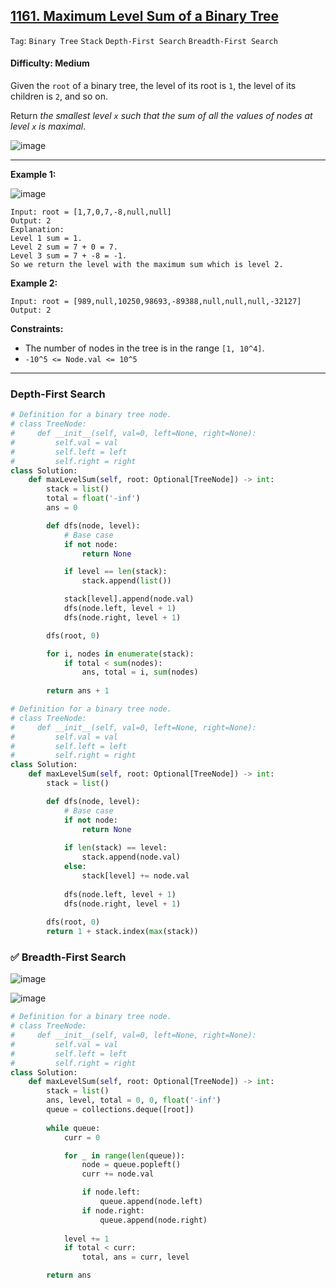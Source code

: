 ## [1161. Maximum Level Sum of a Binary Tree](https://leetcode.com/problems/maximum-level-sum-of-a-binary-tree)

```Tag```: ```Binary Tree``` ```Stack``` ```Depth-First Search``` ```Breadth-First Search```

#### Difficulty: Medium

Given the ```root``` of a binary tree, the level of its root is ```1```, the level of its children is ```2```, and so on.

Return _the smallest level ```x``` such that the sum of all the values of nodes at level ```x``` is maximal_.

![image](https://github.com/quananhle/Python/assets/35042430/5671b6bd-d878-45f2-ac32-07b9f798253d)

---

__Example 1:__

![image](https://assets.leetcode.com/uploads/2019/05/03/capture.JPG)
```
Input: root = [1,7,0,7,-8,null,null]
Output: 2
Explanation: 
Level 1 sum = 1.
Level 2 sum = 7 + 0 = 7.
Level 3 sum = 7 + -8 = -1.
So we return the level with the maximum sum which is level 2.
```

__Example 2:__
```
Input: root = [989,null,10250,98693,-89388,null,null,null,-32127]
Output: 2
```

__Constraints:__

- The number of nodes in the tree is in the range ```[1, 10^4]```.
- ```-10^5 <= Node.val <= 10^5```

---

### Depth-First Search

```Python
# Definition for a binary tree node.
# class TreeNode:
#     def __init__(self, val=0, left=None, right=None):
#         self.val = val
#         self.left = left
#         self.right = right
class Solution:
    def maxLevelSum(self, root: Optional[TreeNode]) -> int:
        stack = list()
        total = float('-inf')
        ans = 0

        def dfs(node, level):
            # Base case
            if not node:
                return None

            if level == len(stack):
                stack.append(list())

            stack[level].append(node.val)
            dfs(node.left, level + 1)
            dfs(node.right, level + 1)

        dfs(root, 0)

        for i, nodes in enumerate(stack):
            if total < sum(nodes):
                ans, total = i, sum(nodes)
        
        return ans + 1
```

```Python
# Definition for a binary tree node.
# class TreeNode:
#     def __init__(self, val=0, left=None, right=None):
#         self.val = val
#         self.left = left
#         self.right = right
class Solution:
    def maxLevelSum(self, root: Optional[TreeNode]) -> int:
        stack = list()

        def dfs(node, level):
            # Base case
            if not node:
                return None
            
            if len(stack) == level:
                stack.append(node.val)
            else:
                stack[level] += node.val
            
            dfs(node.left, level + 1)
            dfs(node.right, level + 1)
        
        dfs(root, 0)
        return 1 + stack.index(max(stack))
```

### ✅ Breadth-First Search

![image](https://leetcode.com/problems/maximum-level-sum-of-a-binary-tree/Figures/1161/1161-bfs1.png)

![image](https://leetcode.com/problems/maximum-level-sum-of-a-binary-tree/Figures/1161/1161-bfs2.png)

```Python
# Definition for a binary tree node.
# class TreeNode:
#     def __init__(self, val=0, left=None, right=None):
#         self.val = val
#         self.left = left
#         self.right = right
class Solution:
    def maxLevelSum(self, root: Optional[TreeNode]) -> int:
        stack = list()
        ans, level, total = 0, 0, float('-inf')
        queue = collections.deque([root])
        
        while queue:
            curr = 0

            for _ in range(len(queue)):
                node = queue.popleft()
                curr += node.val

                if node.left:
                    queue.append(node.left)
                if node.right:
                    queue.append(node.right)
            
            level += 1
            if total < curr:
                total, ans = curr, level

        return ans
```
